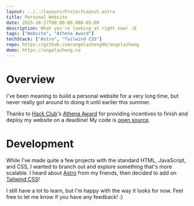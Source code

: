 ```yaml
---
layout: ../../layouts/ProjectLayout.astro
title: Personal Website
date: 2025-10-27T00:00:00.000-05:00
description: What you're looking at right now! :D
tags: ["Website", "Athena Award"]
techStack: ["Astro", "Tailwind CSS"]
repo: https://github.com/angelazheng96/angelazheng
demo: https://angelazheng.ca
---
```


# Overview

I've been meaning to build a personal website for a very long time, but never really got around to doing it until earlier this summer.

Thanks to [Hack Club](https://hackclub.com/)'s [Athena Award](https://athena.hackclub.com/) for providing incentives to finish and deploy my website on a deadline! My code is [open source](https://github.com/angelazheng96/angelazheng).

# Development

While I've made quite a few projects with the standard HTML, JavaScript, and CSS, I wanted to branch out and explore something that's more scalable. I heard about [Astro](https://astro.build/) from my friends, then decided to add on [Tailwind CSS](https://tailwindcss.com/)!

I still have a lot to learn, but I'm happy with the way it looks for now. Feel free to let me know if you have any feedback! :)